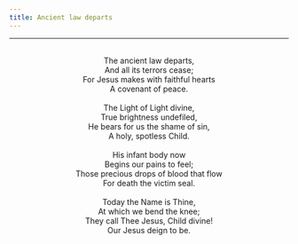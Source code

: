 ```yaml
---
title: Ancient law departs
---
```


---
<center>
<br/>
The ancient law departs,<br/>
And all its terrors cease;<br/>
For Jesus makes with faithful hearts<br/>
A covenant of peace.<br/>
<br/>
The Light of Light divine,<br/>
True brightness undefiled,<br/>
He bears for us the shame of sin,<br/>
A holy, spotless Child.<br/>
<br/>
His infant body now<br/>
Begins our pains to feel;<br/>
Those precious drops of blood that flow<br/>
For death the victim seal.<br/>
<br/>
Today the Name is Thine,<br/>
At which we bend the knee;<br/>
They call Thee Jesus, Child divine!<br/>
Our Jesus deign to be.<br/>

</center>